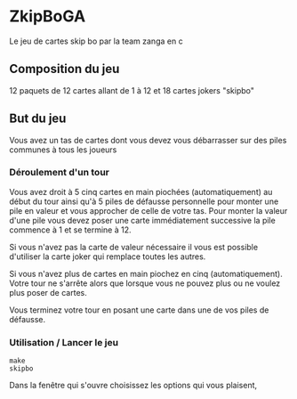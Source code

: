 # ZkipBoGA
Le jeu de cartes skip bo par la team zanga en c
## Composition du jeu
12 paquets de 12 cartes allant de 1 à 12 et 18 cartes jokers "skipbo"

## But du jeu
Vous avez un tas de cartes dont vous devez vous débarrasser sur des piles communes à tous les joueurs

### Déroulement d'un tour
Vous avez droit à 5 cinq cartes en main piochées (automatiquement) au début du tour ainsi qu'à 5 piles de défausse personnelle pour monter une pile en valeur et vous approcher de celle de votre tas.
Pour monter la valeur d'une pile vous devez poser une carte immédiatement successive la pile commence  à 1 et se termine à 12.

Si vous n'avez pas la carte de valeur nécessaire il vous est possible d'utiliser la carte joker qui remplace toutes les autres.

Si vous n'avez plus de cartes en main piochez en cinq (automatiquement).
Votre tour ne s'arrête alors que lorsque vous ne pouvez plus ou ne voulez plus poser de cartes.

Vous terminez votre tour en posant une carte dans une de vos piles de défausse.

### Utilisation / Lancer le jeu
```
make
skipbo
```
Dans la fenêtre qui s'ouvre choisissez les options qui vous plaisent,
